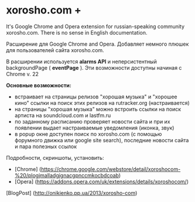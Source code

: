 xorosho.com +
=============

It's Google Chrome and Opera extension for russian-speaking community xorosho.com. There is no sense in English documentation.

Расширение для Google Chrome and Opera. Добавляет немного плюшек для пользователей сайта xorosho.com.

В расширении используется **alarms API** и неперсистентный backgroundPage ( **eventPage** ). Эти возможности доступны начиная с Chrome v. 22

**Основные возможности:**

- встраивает на страницы релизов "хорошая музыка" и "хорошее кино" ссылки на поиск этих релизов на rutracker.org (настраивается)
- на страницы "хорошая музыка" можно встроить ссылки на поиск артиста на soundcloud.com и lastfm.ru
- по заданному расписанию проверяет новости сайта и при их появлении выдает настраиваемые уведомления (иконка, звук)
- в popup окне доступен поиск по xorosho.com (с помощью форумного движка или google site search), последние новости сайта и пара полезных ссылок

Подробности, скриншоты, установить:

- [Chrome] (https://chrome.google.com/webstore/detail/xoroshocom-%20/plogjmalladgjgnacgpnccmkocbdcoab)
- [Opera] (https://addons.opera.com/uk/extensions/details/xoroshocom/)

[BlogPost] (http://onikienko.pp.ua/2013/xorosho-com)
